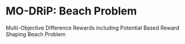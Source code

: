 MO-DRiP: Beach Problem
=======

Multi-Objective Difference Rewards including Potential Based Reward Shaping
Beach Problem